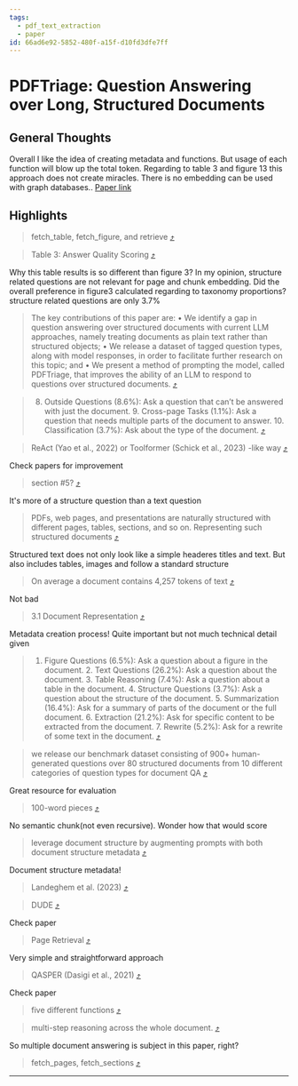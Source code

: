 ```yaml
---
tags:
  - pdf_text_extraction
  - paper
id: 66ad6e92-5852-480f-a15f-d10fd3dfe7ff
---
```


# PDFTriage: Question Answering over Long, Structured Documents

## General Thoughts
Overall I like the idea of creating metadata and functions. But usage of each function will blow up the total token. Regarding to table 3 and figure 13 this approach does not create miracles. There is no embedding can be used with graph databases..
[Paper link](https://arxiv.org/pdf/2309.08872.pdf)

## Highlights

> fetch_table, fetch_figure, and retrieve [⤴️](https://omnivore.app/me/https-arxiv-org-pdf-2309-08872-pdf-18f1534e815#107f721f-7c02-4502-87e0-75ae1e07f2e0)  

> Table 3: Answer Quality Scoring [⤴️](https://omnivore.app/me/https-arxiv-org-pdf-2309-08872-pdf-18f1534e815#d07ca254-a0b2-4d00-9d35-2a3eaa7118d0)  

Why this table results is so different than figure 3? In my opinion, structure related questions are not relevant for page and chunk embedding. Did the overall preference in figure3 calculated regarding to taxonomy proportions? structure related questions are only 3.7%

> The key contributions of this paper are: • We identify a gap in question answering over structured documents with current LLM approaches, namely treating documents as plain text rather than structured objects; • We release a dataset of tagged question types, along with model responses, in order to facilitate further research on this topic; and • We present a method of prompting the model, called PDFTriage, that improves the ability of an LLM to respond to questions over structured documents. [⤴️](https://omnivore.app/me/https-arxiv-org-pdf-2309-08872-pdf-18f1534e815#2179998c-cc30-4f15-8d9c-3b0162c7d609)  

> 8. Outside Questions (8.6%): Ask a question that can’t be answered with just the document. 9. Cross-page Tasks (1.1%): Ask a question that needs multiple parts of the document to answer. 10. Classification (3.7%): Ask about the type of the document. [⤴️](https://omnivore.app/me/https-arxiv-org-pdf-2309-08872-pdf-18f1534e815#120b5334-7257-4ff4-bd6e-524eca76df68)  

> ReAct (Yao et al., 2022) or Toolformer (Schick et al., 2023) -like way [⤴️](https://omnivore.app/me/https-arxiv-org-pdf-2309-08872-pdf-18f1534e815#86349b7f-5271-4241-99a4-c19d2da0a2cb)  

Check papers for improvement

> section #5? [⤴️](https://omnivore.app/me/https-arxiv-org-pdf-2309-08872-pdf-18f1534e815#1d3603d2-67f5-42c8-bf8d-82a6d8af9c3d)  

It's more of a structure question than a text question

> PDFs, web pages, and presentations are naturally structured with different pages, tables, sections, and so on. Representing such structured documents [⤴️](https://omnivore.app/me/https-arxiv-org-pdf-2309-08872-pdf-18f1534e815#974f6bcc-5e24-4a00-92a4-bd022eb3d851)  

Structured text does not only look like a simple headeres titles and text. But also includes tables, images and follow a standard structure

> On average a document contains 4,257 tokens of text [⤴️](https://omnivore.app/me/https-arxiv-org-pdf-2309-08872-pdf-18f1534e815#a970f56c-0a89-4f08-a70a-8f02ff3e83e7)  

Not bad

> 3.1 Document Representation [⤴️](https://omnivore.app/me/https-arxiv-org-pdf-2309-08872-pdf-18f1534e815#3044e997-d375-4454-bfb1-18b3d59b9baf)  


Metadata creation process!
Quite important but not much technical detail given

> 1. Figure Questions (6.5%): Ask a question about a figure in the document. 2. Text Questions (26.2%): Ask a question about the document. 3. Table Reasoning (7.4%): Ask a question about a table in the document. 4. Structure Questions (3.7%): Ask a question about the structure of the document. 5. Summarization (16.4%): Ask for a summary of parts of the document or the full document. 6. Extraction (21.2%): Ask for specific content to be extracted from the document. 7. Rewrite (5.2%): Ask for a rewrite of some text in the document. [⤴️](https://omnivore.app/me/https-arxiv-org-pdf-2309-08872-pdf-18f1534e815#7cf7d2b2-0dd2-4ccc-92cd-48a0262b7ca4)  

> we release our benchmark dataset consisting of 900+ human-generated questions over 80 structured documents from 10 different categories of question types for document QA [⤴️](https://omnivore.app/me/https-arxiv-org-pdf-2309-08872-pdf-18f1534e815#6c654c98-b525-4e0e-8e4b-0c9ddbfa6c38)  

Great resource for evaluation

> 100-word pieces [⤴️](https://omnivore.app/me/https-arxiv-org-pdf-2309-08872-pdf-18f1534e815#fe7c41dc-e19e-43ad-b131-cbb9507cb053)  

No semantic chunk(not even recursive). Wonder how that would score

> leverage document structure by augmenting prompts with both document structure metadata [⤴️](https://omnivore.app/me/https-arxiv-org-pdf-2309-08872-pdf-18f1534e815#fedaf2c1-33e6-4f5d-ba28-c36cd20d05be)  

Document structure metadata!

> Landeghem et al. (2023) [⤴️](https://omnivore.app/me/https-arxiv-org-pdf-2309-08872-pdf-18f1534e815#935e33ed-d79a-40d6-9ee4-191493b63b2b)  

> DUDE [⤴️](https://omnivore.app/me/https-arxiv-org-pdf-2309-08872-pdf-18f1534e815#e5c65e93-9ab0-47a2-9778-b4c489c9200c)  

Check paper

> Page Retrieval [⤴️](https://omnivore.app/me/https-arxiv-org-pdf-2309-08872-pdf-18f1534e815#50c81d4d-f56e-4750-9c9f-20c2e3c142d0)  

Very simple and straightforward approach

> QASPER (Dasigi et al., 2021) [⤴️](https://omnivore.app/me/https-arxiv-org-pdf-2309-08872-pdf-18f1534e815#062476d6-d34a-4e0e-9a9b-2900a3660a7a)  

Check paper

> five different functions [⤴️](https://omnivore.app/me/https-arxiv-org-pdf-2309-08872-pdf-18f1534e815#3e3f2b73-9c65-4776-9bb8-eabdb7cdd74e)  

> multi-step reasoning across the whole document. [⤴️](https://omnivore.app/me/https-arxiv-org-pdf-2309-08872-pdf-18f1534e815#1c60d5d2-fccd-4f4c-a918-d2259be71683)  

So multiple document answering is subject in this paper, right?

> fetch_pages, fetch_sections [⤴️](https://omnivore.app/me/https-arxiv-org-pdf-2309-08872-pdf-18f1534e815#bc8e6810-6c66-4bae-b563-9e1e3ad80e43)  

---